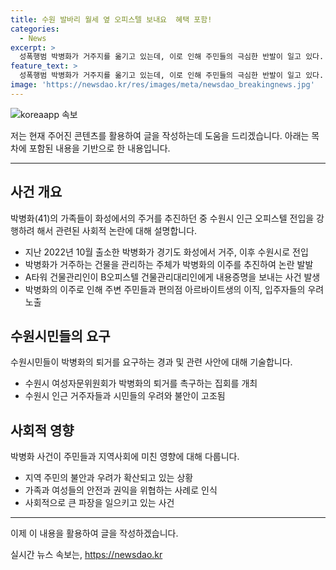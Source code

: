 ```yaml
---
title: 수원 발바리 월세 옆 오피스텔 보내요  혜택 포함!
categories:
  - News
excerpt: >
  성폭행범 박병화가 거주지를 옮기고 있는데, 이로 인해 주민들의 극심한 반발이 일고 있다. 박병화가 거주하는 A타워의 건물관리인이 옆건물에 박병화를 전입시키겠다는 내용증명을 보내고, 이에 대한 우려와 이의 표명이 나오고 있다. 이에 대한 관련된 건물의 여성 아르바이트생들이 일을 그만두고, 다른 주민들도 이사를 준비하고 있어 박병화 폭탄 돌리기가 이뤄지고 있는 상황이다. 박병화의 과거 성범죄로 인해 여성단체는 그의 퇴거를 촉구하는 집회를 열었다.
feature_text: >
  성폭행범 박병화가 거주지를 옮기고 있는데, 이로 인해 주민들의 극심한 반발이 일고 있다. 박병화가 거주하는 A타워의 건물관리인이 옆건물에 박병화를 전입시키겠다는 내용증명을 보내고, 이에 대한 우려와 이의 표명이 나오고 있다. 이에 대한 관련된 건물의 여성 아르바이트생들이 일을 그만두고, 다른 주민들도 이사를 준비하고 있어 박병화 폭탄 돌리기가 이뤄지고 있는 상황이다. 박병화의 과거 성범죄로 인해 여성단체는 그의 퇴거를 촉구하는 집회를 열었다.
image: 'https://newsdao.kr/res/images/meta/newsdao_breakingnews.jpg'
---
```


<p><img src="https://newsdao.kr/res/images/meta/newsdao_breakingnews.jpg" alt="koreaapp 속보" /></p>

<p>저는 현재 주어진 콘텐츠를 활용하여 글을 작성하는데 도움을 드리겠습니다. 아래는 목차에 포함된 내용을 기반으로 한 내용입니다. </p>

<hr />

<h2 data-ke-size="size26">사건 개요</h2>

<p data-ke-size="size16">박병화(41)의 가족들이 화성에서의 주거를 추진하던 중 수원시 인근 오피스텔 전입을 강행하려 해서 관련된 사회적 논란에 대해 설명합니다.</p>

<ul>
<li>지난 2022년 10월 출소한 박병화가 경기도 화성에서 거주, 이후 수원시로 전입</li>
<li>박병화가 거주하는 건물을 관리하는 주체가 박병화의 이주를 추진하여 논란 발발</li>
<li>A타워 건물관리인이 B오피스텔 건물관리대리인에게 내용증명을 보내는 사건 발생</li>
<li>박병화의 이주로 인해 주변 주민들과 편의점 아르바이트생의 이직, 입주자들의 우려 노출</li>
</ul>

<h2 data-ke-size="size26">수원시민들의 요구</h2>

<p data-ke-size="size16">수원시민들이 박병화의 퇴거를 요구하는 경과 및 관련 사안에 대해 기술합니다.</p>

<ul>
<li>수원시 여성자문위원회가 박병화의 퇴거를 촉구하는 집회를 개최</li>
<li>수원시 인근 거주자들과 시민들의 우려와 불안이 고조됨</li>
</ul>

<h2 data-ke-size="size26">사회적 영향</h2>

<p data-ke-size="size16">박병화 사건이 주민들과 지역사회에 미친 영향에 대해 다룹니다.</p>

<ul>
<li>지역 주민의 불안과 우려가 확산되고 있는 상황</li>
<li>가족과 여성들의 안전과 권익을 위협하는 사례로 인식</li>
<li>사회적으로 큰 파장을 일으키고 있는 사건</li>
</ul>

<hr />

<p>이제 이 내용을 활용하여 글을 작성하겠습니다.</p>
실시간 뉴스 속보는, <a href="https://newsdao.kr" rel="dofollow">https://newsdao.kr</a>


